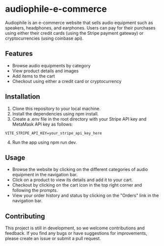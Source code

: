 # audiophile-e-commerce

Audiophile is an e-commerce website that sells audio equipment such as speakers, headphones, and earphones.
Users can pay for their purchases using either their credit cards (using the Stripe payment gateway) or cryptocurrencies (using coinbase api).

## Features
* Browse audio equipments by category
* View product details and images
* Add items to the cart
* Checkout using either a credit card or cryptocurrency

## Installation
1. Clone this repository to your local machine.
2. Install the dependencies using npm install.
3. Create a .env file in the root directory with your Stripe API key and MetaMask API key as follows:

```
VITE_STRIPE_API_KEY=your_stripe_api_key_here
```
4. Run the app using npm run dev.

## Usage
* Browse the website by clicking on the different categories of audio equipment in the navigation bar.
* Click on a product to view its details and add it to your cart.
* Checkout by clicking on the cart icon in the top right corner and following the prompts.
* View your order history and status by clicking on the "Orders" link in the navigation bar.

## Contributing
This project is still in development, so we welcome contributions and feedback. If you find any bugs or have suggestions for improvements, please create an issue or submit a pull request.
